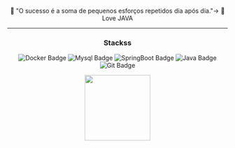 <p align="center"> 
 
  
</p>
	
<div align="center">
	
<div align="center" width="fit-content">
	



🎯 "O sucesso é a soma de pequenos esforços repetidos dia após dia."->
🤍 Love JAVA 
</h5>

<p align="center"> 
  
</p>

	
</div>

---


  
### Stackss


![Docker Badge](https://img.shields.io/badge/-Docker-24c6fc?style=for-the-badge&logo=Docker&logoColor=blue)
![Mysql Badge](https://img.shields.io/badge/-Postgres-fcc624?style=for-the-badge&logo=Postgres&logoColor=323330)
![SpringBoot Badge](https://img.shields.io/badge/-SpringBoot-03d19d?style=for-the-badge&logo=SpringBoot5&logoColor=green)
![Java Badge](https://img.shields.io/badge/-Java-1572B6?style=for-the-badge&logo=Java3&logoColor=white)
![Git Badge](https://img.shields.io/badge/-Git-F05032?style=for-the-badge&logo=git&logoColor=black)

<div align="center">
  <a href="https://github.com/Joaopedromach">
  <img height="150em" src="https://github-readme-stats.vercel.app/api/top-langs/?username=joaopedromach&layout=compact&langs_count=7&theme=dark"/>
 </a>
</div>



